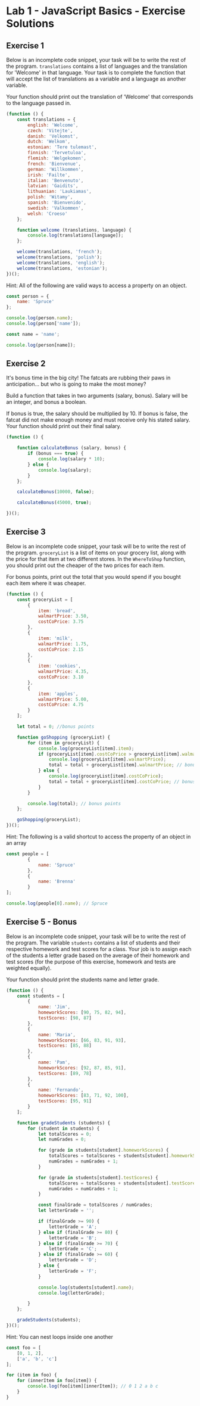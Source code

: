 # Lab 1 - JavaScript Basics - Exercise Solutions

## Exercise 1

Below is an incomplete code snippet, your task will be to write the rest of the program. `translations` contains a
list of languages and the translation for 'Welcome' in that language. Your task is to complete the function
that will accept the list of translations as a variable and a language as another variable.

Your function should print out the translation of 'Welcome' that corresponds to the language passed in.

```js
(function () {
    const translations = {
        english: 'Welcome',
        czech: 'Vitejte',
        danish: 'Velkomst',
        dutch: 'Welkom',
        estonian: 'Tere tulemast',
        finnish: 'Tervetuloa',
        flemish: 'Welgekomen',
        french: 'Bienvenue',
        german: 'Willkommen',
        irish: 'Failte',
        italian: 'Benvenuto',
        latvian: 'Gaidits',
        lithuanian: 'Laukiamas',
        polish: 'Witamy',
        spanish: 'Bienvenido',
        swedish: 'Valkommen',
        welsh: 'Croeso'
    };

    function welcome (translations, language) {
        console.log(translations[language]);
    };

    welcome(translations, 'french');
    welcome(translations, 'polish');
    welcome(translations, 'english');
    welcome(translations, 'estonian');
})();
```

Hint: All of the following are valid ways to access a property on an object.

```js
const person = {
    name: 'Spruce'
};

console.log(person.name);
console.log(person['name']);

const name = 'name';

console.log(person[name]);
```

## Exercise 2

It's bonus time in the big city! The fatcats are rubbing their paws in anticipation... but who is going to
make the most money?

Build a function that takes in two arguments (salary, bonus).
Salary will be an integer, and bonus a boolean.

If bonus is true, the salary should be multiplied by 10. If bonus is false, the fatcat did not make
enough money and must receive only his stated salary. Your function should print out their final salary.

```js
(function () {

    function calculateBonus (salary, bonus) {
        if (bonus === true) {
            console.log(salary * 10);
        } else {
            console.log(salary);
        }
    };

    calculateBonus(10000, false);

    calculateBonus(45000, true);

})();
```

## Exercise 3

Below is an incomplete code snippet, your task will be to write the rest of the program.
`groceryList` is a list of items on your grocery list, along with the price for that item at two different stores.
In the `WhereToShop` function, you should print out the cheaper of the two prices for each item.

For bonus points, print out the total that you would spend if you bought each item where it was cheaper.

```js
(function () {
    const groceryList = [
        {
            item: 'bread',
            walmartPrice: 3.50,
            costCoPrice: 3.75
        },
        {
            item: 'milk',
            walmartPrice: 1.75,
            costCoPrice: 2.15
        },
        {
            item: 'cookies',
            walmartPrice: 4.35,
            costCoPrice: 3.10
        },
        {
            item: 'apples',
            walmartPrice: 5.00,
            costCoPrice: 4.75
        }
    ];

    let total = 0; //bonus points

    function goShopping (groceryList) {
        for (item in groceryList) {
            console.log(groceryList[item].item);
            if (groceryList[item].costCoPrice > groceryList[item].walmartPrice) {
                console.log(groceryList[item].walmartPrice);
                total = total + groceryList[item].walmartPrice; // bonus points
            } else {
                console.log(groceryList[item].costCoPrice);
                total = total + groceryList[item].costCoPrice; // bonus points
            }
        }

        console.log(total); // bonus points
    };

    goShopping(groceryList);
})();
```

Hint: The following is a valid shortcut to access the property of an object in an array

```js
const people = [
        {
            name: 'Spruce'
        },
        {
            name: 'Brenna'
        }
];

console.log(people[0].name); // Spruce
```

## Exercise 5 - Bonus

Below is an incomplete code snippet, your task will be to write the rest of the program.
The variable `students` contains a list of students and their respective homework and test scores for a class.
Your job is to assign each of the students a letter grade based on the average of their homework and test scores
(for the purpose of this exercise, homework and tests are weighted equally).

Your function should print the students name and letter grade.

```js
(function () {
    const students = [
        {
            name: 'Jim',
            homeworkScores: [90, 75, 82, 94],
            testScores: [98, 87]
        },
        {
            name: 'Maria',
            homeworkScores: [66, 83, 91, 93],
            testScores: [85, 88]
        },
        {
            name: 'Pam',
            homeworkScores: [92, 87, 85, 91],
            testScores: [89, 78]
        },
        {
            name: 'Fernando',
            homeworkScores: [83, 71, 92, 100],
            testScores: [95, 91]
        }
    ];

    function gradeStudents (students) {
        for (student in students) {
            let totalScores = 0;
            let numGrades = 0;

            for (grade in students[student].homeworkScores) {
                totalScores = totalScores + students[student].homeworkScores[grade];
                numGrades = numGrades + 1;
            }

            for (grade in students[student].testScores) {
                totalScores = totalScores + students[student].testScores[grade];
                numGrades = numGrades + 1;
            }

            const finalGrade = totalScores / numGrades;
            let letterGrade = '';

            if (finalGrade >= 90) {
                letterGrade = 'A';
            } else if (finalGrade >= 80) {
                letterGrade = 'B';
            } else if (finalGrade >= 70) {
                letterGrade = 'C';
            } else if (finalGrade >= 60) {
                letterGrade = 'D';
            } else {
                letterGrade = 'F';
            }

            console.log(students[student].name);
            console.log(letterGrade);

        }
    };

    gradeStudents(students);
})();
```

Hint: You can nest loops inside one another

```js
const foo = [
    [0, 1, 2],
    ['a', 'b', 'c']
];

for (item in foo) {
    for (innerItem in foo[item]) {
        console.log(foo[item][innerItem]); // 0 1 2 a b c
    }
}
```
